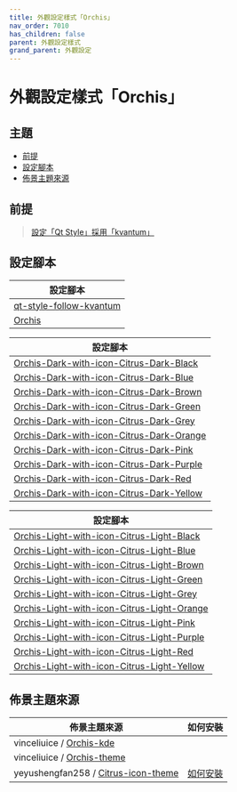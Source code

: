 ```yaml
---
title: 外觀設定樣式「Orchis」
nav_order: 7010
has_children: false
parent: 外觀設定樣式
grand_parent: 外觀設定
---
```



# 外觀設定樣式「Orchis」




## 主題

* [前提](#前提)
* [設定腳本](#設定腳本)
* [佈景主題來源](#佈景主題來源)




## 前提

> [設定「Qt Style」採用「kvantum」](https://samwhelp.github.io/note-about-lubuntu-lxqt-with-kwin/read/howto/config-qt-style.html#設定qt-style採用kvantum)




## 設定腳本

| 設定腳本 |
| ------- |
| [qt-style-follow-kvantum](https://github.com/samwhelp/lubuntu-lxqt-with-kwin-adjustment/tree/main/prototype/main/qt-style-config/qt-style-follow-kvantum) |
| [Orchis](https://github.com/samwhelp/lubuntu-lxqt-with-kwin-adjustment/tree/main/prototype/main/style-config/switch/Orchis) |




| 設定腳本 |
| ------- |
| [Orchis-Dark-with-icon-Citrus-Dark-Black](https://github.com/samwhelp/lubuntu-lxqt-with-kwin-adjustment/tree/main/prototype/main/style-config/switch/Orchis/Orchis-Dark-with-icon-Citrus-Dark-Black) |
| [Orchis-Dark-with-icon-Citrus-Dark-Blue](https://github.com/samwhelp/lubuntu-lxqt-with-kwin-adjustment/tree/main/prototype/main/style-config/switch/Orchis/Orchis-Dark-with-icon-Citrus-Dark-Blue) |
| [Orchis-Dark-with-icon-Citrus-Dark-Brown](https://github.com/samwhelp/lubuntu-lxqt-with-kwin-adjustment/tree/main/prototype/main/style-config/switch/Orchis/Orchis-Dark-with-icon-Citrus-Dark-Brown) |
| [Orchis-Dark-with-icon-Citrus-Dark-Green](https://github.com/samwhelp/lubuntu-lxqt-with-kwin-adjustment/tree/main/prototype/main/style-config/switch/Orchis/Orchis-Dark-with-icon-Citrus-Dark-Green) |
| [Orchis-Dark-with-icon-Citrus-Dark-Grey](https://github.com/samwhelp/lubuntu-lxqt-with-kwin-adjustment/tree/main/prototype/main/style-config/switch/Orchis/Orchis-Dark-with-icon-Citrus-Dark-Grey) |
| [Orchis-Dark-with-icon-Citrus-Dark-Orange](https://github.com/samwhelp/lubuntu-lxqt-with-kwin-adjustment/tree/main/prototype/main/style-config/switch/Orchis/Orchis-Dark-with-icon-Citrus-Dark-Orange) |
| [Orchis-Dark-with-icon-Citrus-Dark-Pink](https://github.com/samwhelp/lubuntu-lxqt-with-kwin-adjustment/tree/main/prototype/main/style-config/switch/Orchis/Orchis-Dark-with-icon-Citrus-Dark-Pink) |
| [Orchis-Dark-with-icon-Citrus-Dark-Purple](https://github.com/samwhelp/lubuntu-lxqt-with-kwin-adjustment/tree/main/prototype/main/style-config/switch/Orchis/Orchis-Dark-with-icon-Citrus-Dark-Purple) |
| [Orchis-Dark-with-icon-Citrus-Dark-Red](https://github.com/samwhelp/lubuntu-lxqt-with-kwin-adjustment/tree/main/prototype/main/style-config/switch/Orchis/Orchis-Dark-with-icon-Citrus-Dark-Red) |
| [Orchis-Dark-with-icon-Citrus-Dark-Yellow](https://github.com/samwhelp/lubuntu-lxqt-with-kwin-adjustment/tree/main/prototype/main/style-config/switch/Orchis/Orchis-Dark-with-icon-Citrus-Dark-Yellow) |




| 設定腳本 |
| ------- |
| [Orchis-Light-with-icon-Citrus-Light-Black](https://github.com/samwhelp/lubuntu-lxqt-with-kwin-adjustment/tree/main/prototype/main/style-config/switch/Orchis/Orchis-Light-with-icon-Citrus-Light-Black) |
| [Orchis-Light-with-icon-Citrus-Light-Blue](https://github.com/samwhelp/lubuntu-lxqt-with-kwin-adjustment/tree/main/prototype/main/style-config/switch/Orchis/Orchis-Light-with-icon-Citrus-Light-Blue) |
| [Orchis-Light-with-icon-Citrus-Light-Brown](https://github.com/samwhelp/lubuntu-lxqt-with-kwin-adjustment/tree/main/prototype/main/style-config/switch/Orchis/Orchis-Light-with-icon-Citrus-Light-Brown) |
| [Orchis-Light-with-icon-Citrus-Light-Green](https://github.com/samwhelp/lubuntu-lxqt-with-kwin-adjustment/tree/main/prototype/main/style-config/switch/Orchis/Orchis-Light-with-icon-Citrus-Light-Green) |
| [Orchis-Light-with-icon-Citrus-Light-Grey](https://github.com/samwhelp/lubuntu-lxqt-with-kwin-adjustment/tree/main/prototype/main/style-config/switch/Orchis/Orchis-Light-with-icon-Citrus-Light-Grey) |
| [Orchis-Light-with-icon-Citrus-Light-Orange](https://github.com/samwhelp/lubuntu-lxqt-with-kwin-adjustment/tree/main/prototype/main/style-config/switch/Orchis/Orchis-Light-with-icon-Citrus-Light-Orange) |
| [Orchis-Light-with-icon-Citrus-Light-Pink](https://github.com/samwhelp/lubuntu-lxqt-with-kwin-adjustment/tree/main/prototype/main/style-config/switch/Orchis/Orchis-Light-with-icon-Citrus-Light-Pink) |
| [Orchis-Light-with-icon-Citrus-Light-Purple](https://github.com/samwhelp/lubuntu-lxqt-with-kwin-adjustment/tree/main/prototype/main/style-config/switch/Orchis/Orchis-Light-with-icon-Citrus-Light-Purple) |
| [Orchis-Light-with-icon-Citrus-Light-Red](https://github.com/samwhelp/lubuntu-lxqt-with-kwin-adjustment/tree/main/prototype/main/style-config/switch/Orchis/Orchis-Light-with-icon-Citrus-Light-Red) |
| [Orchis-Light-with-icon-Citrus-Light-Yellow](https://github.com/samwhelp/lubuntu-lxqt-with-kwin-adjustment/tree/main/prototype/main/style-config/switch/Orchis/Orchis-Light-with-icon-Citrus-Light-Yellow) |




## 佈景主題來源

| 佈景主題來源 | 如何安裝 |
| ---------- | ------- |
| vinceliuice / [Orchis-kde](https://github.com/vinceliuice/Orchis-kde) | |
| vinceliuice / [Orchis-theme](https://github.com/vinceliuice/Orchis-theme) | |
| yeyushengfan258 / [Citrus-icon-theme](https://github.com/yeyushengfan258/Citrus-icon-theme) | [如何安裝](https://samwhelp.github.io/note-about-lubuntu-lxqt-with-kwin/read/subject/theme/source/Citrus.html#如何安裝citrus-icon-theme) |
